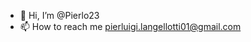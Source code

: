 - 👋 Hi, I’m @Pierlo23
- 📫 How to reach me pierluigi.langellotti01@gmail.com


<!---
Pierlo23/Pierlo23 is a ✨ special ✨ repository because its `README.md` (this file) appears on your GitHub profile.
You can click the Preview link to take a look at your changes.
--->
